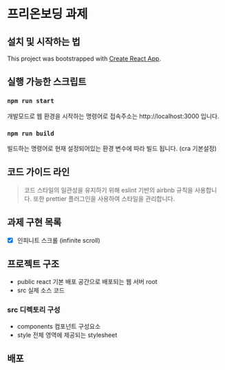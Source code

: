 # 프리온보딩 과제

## 설치 및 시작하는 법

This project was bootstrapped with [Create React App](https://github.com/facebook/create-react-app).

## 실행 가능한 스크립트

### `npm run start`

개발모드로 웹 환경을 시작하는 명령어로
접속주소는 http://localhost:3000 입니다.

### `npm run build`

빌드하는 명령어로 현재 설정되어있는 환경 변수에 따라 빌드 됩니다.
(cra 기본설정)

## 코드 가이드 라인

> 코드 스타일의 일관성을 유지하기 위해 eslint 기반의 airbnb 규칙을 사용합니다.
> 또한 prettier 플러그인을 사용하여 스타일을 관리합니다.

## 과제 구현 목록

- [x] 인피니트 스크롤 (infinite scroll)

## 프로젝트 구조

- public react 기본 배포 공간으로 배포되는 웹 서버 root
- src 실제 소스 코드

### src 디렉토리 구성

- components 컴포넌트 구성요소
- style 전체 영역에 제공되는 stylesheet

## 배포
